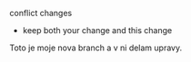 conflict changes
- keep both your change and this change

Toto je moje nova branch a v ni delam upravy.
